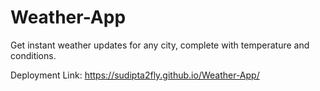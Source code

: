 # Weather-App
Get instant weather updates for any city, complete with temperature and conditions.

Deployment Link:
https://sudipta2fly.github.io/Weather-App/
